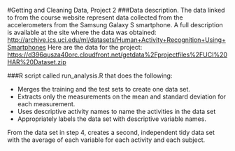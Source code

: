 #Getting and Cleaning Data, Project 2
###Data description.
The data linked to from the course website represent data collected from the accelerometers from the Samsung
Galaxy S smartphone. A full description is available at the site where the data was obtained:
    http://archive.ics.uci.edu/ml/datasets/Human+Activity+Recognition+Using+Smartphones
Here are the data for the project:
  https://d396qusza40orc.cloudfront.net/getdata%2Fprojectfiles%2FUCI%20HAR%20Dataset.zip

###R script called run_analysis.R that does the following:
* Merges the training and the test sets to create one data set.
* Extracts only the measurements on the mean and standard deviation for each measurement.
* Uses descriptive activity names to name the activities in the data set
* Appropriately labels the data set with descriptive variable names.

From the data set in step 4, creates a second, independent tidy data set with the average of each variable for each activity and each subject.

